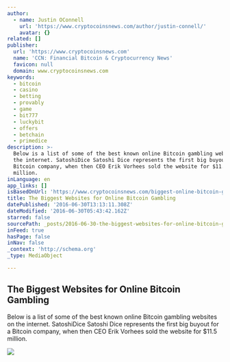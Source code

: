 ```yaml
---
author:
  - name: Justin OConnell
    url: 'https://www.cryptocoinsnews.com/author/justin-connell/'
    avatar: {}
related: []
publisher:
  url: 'https://www.cryptocoinsnews.com'
  name: 'CCN: Financial Bitcoin & Cryptocurrency News'
  favicon: null
  domain: www.cryptocoinsnews.com
keywords:
  - bitcoin
  - casino
  - betting
  - provably
  - game
  - bit777
  - luckybit
  - offers
  - betchain
  - primedice
description: >-
  Below is a list of some of the best known online Bitcoin gambling websites on
  the internet. SatoshiDice Satoshi Dice represents the first big buyout for a
  Bitcoin company, when then CEO Erik Vorhees sold the website for $11.5
  million.
inLanguage: en
app_links: []
isBasedOnUrl: 'https://www.cryptocoinsnews.com/biggest-online-bitcoin-gambling-websites/'
title: The Biggest Websites for Online Bitcoin Gambling
datePublished: '2016-06-30T13:13:11.308Z'
dateModified: '2016-06-30T05:43:42.162Z'
starred: false
sourcePath: _posts/2016-06-30-the-biggest-websites-for-online-bitcoin-gambling.md
inFeed: true
hasPage: false
inNav: false
_context: 'http://schema.org'
_type: MediaObject

---
```

<article style=""><h1>The Biggest Websites for Online Bitcoin Gambling</h1><p>Below is a list of some of the best known online Bitcoin gambling websites on the internet. SatoshiDice Satoshi Dice represents the first big buyout for a Bitcoin company, when then CEO Erik Vorhees sold the website for $11.5 million.</p><img src="https://www.cryptocoinsnews.com/wp-content/uploads/2016/06/satoshiDice-1024x561.jpg" /></article>